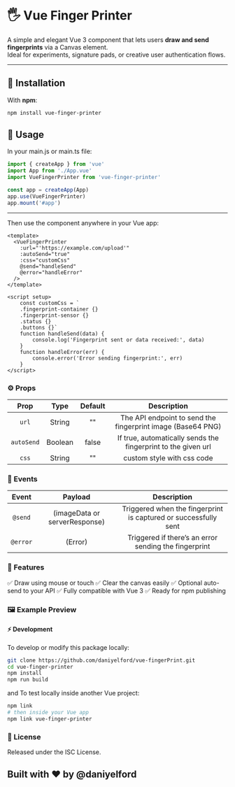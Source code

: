 # 🖐️ Vue Finger Printer

A simple and elegant Vue 3 component that lets users **draw and send fingerprints** via a Canvas element.  
Ideal for experiments, signature pads, or creative user authentication flows.

---

## 🚀 Installation

With **npm**:
```bash
npm install vue-finger-printer
```
## 🧩 Usage

In your main.js or main.ts file:

```js
import { createApp } from 'vue'
import App from './App.vue'
import VueFingerPrinter from 'vue-finger-printer'

const app = createApp(App)
app.use(VueFingerPrinter)
app.mount('#app')

```
--- 
Then use the component anywhere in your Vue app:
```vue
<template>
  <VueFingerPrinter
    :url="'https://example.com/upload'"
    :autoSend="true"
    :css="customCss"
    @send="handleSend"
    @error="handleError"
  />
</template>

<script setup>
    const customCss = `
    .fingerprint-container {}
    .fingerprint-sensor {} 
    .status {}
    .buttons {}`
    function handleSend(data) {
        console.log('Fingerprint sent or data received:', data)
    }
    function handleError(err) {
        console.error('Error sending fingerprint:', err)
    }
</script>
```
### ⚙️ Props

| Prop	| Type | Default | Description |
|:-----:|:----:|:-------:|:-----------:|
| `url` | String | "" | The API endpoint to send the fingerprint image (Base64 PNG)|
| `autoSend` | Boolean | false | If true, automatically sends the fingerprint to the given url|
| `css` | String | "" | custom style with css code |
### 🎯 Events
| Event | Payload |	Description |
|:-----:|:-------:|:-----------:|
| `@send` | (imageData or serverResponse) | Triggered when the fingerprint is captured or successfully sent |
| `@error` | (Error) | Triggered if there’s an error sending the fingerprint|
### 🧠 Features

✅ Draw using mouse or touch
✅ Clear the canvas easily
✅ Optional auto-send to your API
✅ Fully compatible with Vue 3
✅ Ready for npm publishing

### 🖼️ Example Preview

#### ⚡ Development

To develop or modify this package locally:
```bash
git clone https://github.com/daniyelford/vue-fingerPrint.git
cd vue-finger-printer
npm install
npm run build
```

and To test locally inside another Vue project:
```bash
npm link
# then inside your Vue app
npm link vue-finger-printer
```
### 📄 License

Released under the ISC License.

Built with ❤️ by @daniyelford
---
